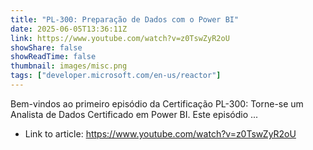 ```yaml
---
title: "PL-300: Preparação de Dados com o Power BI"
date: 2025-06-05T13:36:11Z
link: https://www.youtube.com/watch?v=z0TswZyR2oU
showShare: false
showReadTime: false
thumbnail: images/misc.png
tags: ["developer.microsoft.com/en-us/reactor"]
---
```

Bem-vindos ao primeiro episódio da Certificação PL-300: Torne-se um Analista de Dados Certificado em Power BI. Este episódio ...

- Link to article: https://www.youtube.com/watch?v=z0TswZyR2oU